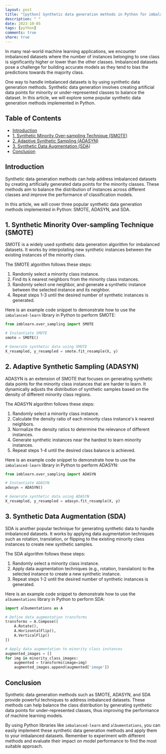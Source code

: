 ```yaml
---
layout: post
title: "[python] Synthetic data generation methods in Python for imbalanced datasets"
description: " "
date: 2023-10-05
tags: [python]
comments: true
share: true
---
```


In many real-world machine learning applications, we encounter imbalanced datasets where the number of instances belonging to one class is significantly higher or lower than the other classes. Imbalanced datasets pose a challenge for building accurate models as they tend to bias the predictions towards the majority class.

One way to handle imbalanced datasets is by using synthetic data generation methods. Synthetic data generation involves creating artificial data points for minority or under-represented classes to balance the dataset. In this article, we will explore some popular synthetic data generation methods implemented in Python.

## Table of Contents
- [Introduction](#introduction)
- [1. Synthetic Minority Over-sampling Technique (SMOTE)](#smote)
- [2. Adaptive Synthetic Sampling (ADASYN)](#adasyn)
- [3. Synthetic Data Augmentation (SDA)](#sda)
- [Conclusion](#conclusion)

## Introduction<a name="introduction"></a>
Synthetic data generation methods can help address imbalanced datasets by creating artificially generated data points for the minority classes. These methods aim to balance the distribution of instances across different classes and improve the performance of classification models.

In this article, we will cover three popular synthetic data generation methods implemented in Python: SMOTE, ADASYN, and SDA.

## 1. Synthetic Minority Over-sampling Technique (SMOTE)<a name="smote"></a>
SMOTE is a widely used synthetic data generation algorithm for imbalanced datasets. It works by interpolating new synthetic instances between the existing instances of the minority class.

The SMOTE algorithm follows these steps:
1. Randomly select a minority class instance.
2. Find its k nearest neighbors from the minority class instances.
3. Randomly select one neighbor, and generate a synthetic instance between the selected instance and its neighbor.
4. Repeat steps 1-3 until the desired number of synthetic instances is generated.

Here is an example code snippet to demonstrate how to use the `imbalanced-learn` library in Python to perform SMOTE:

```python
from imblearn.over_sampling import SMOTE

# Instantiate SMOTE
smote = SMOTE()

# Generate synthetic data using SMOTE
X_resampled, y_resampled = smote.fit_resample(X, y)
```

## 2. Adaptive Synthetic Sampling (ADASYN)<a name="adasyn"></a>
ADASYN is an extension of SMOTE that focuses on generating synthetic data points for the minority class instances that are harder to learn. It dynamically adjusts the distribution of synthetic samples based on the density of different minority class regions.

The ADASYN algorithm follows these steps:
1. Randomly select a minority class instance.
2. Calculate the density ratio of each minority class instance's k nearest neighbors.
3. Normalize the density ratios to determine the relevance of different instances.
4. Generate synthetic instances near the hardest to learn minority instances.
5. Repeat steps 1-4 until the desired class balance is achieved.

Here is an example code snippet to demonstrate how to use the `imbalanced-learn` library in Python to perform ADASYN:

```python
from imblearn.over_sampling import ADASYN

# Instantiate ADASYN
adasyn = ADASYN()

# Generate synthetic data using ADASYN
X_resampled, y_resampled = adasyn.fit_resample(X, y)
```

## 3. Synthetic Data Augmentation (SDA)<a name="sda"></a>
SDA is another popular technique for generating synthetic data to handle imbalanced datasets. It works by applying data augmentation techniques such as rotation, translation, or flipping to the existing minority class instances to create new synthetic samples.

The SDA algorithm follows these steps:
1. Randomly select a minority class instance.
2. Apply data augmentation techniques (e.g., rotation, translation) to the selected instance to create a new synthetic instance.
3. Repeat steps 1-2 until the desired number of synthetic instances is generated.

Here is an example code snippet to demonstrate how to use the `albumentations` library in Python to perform SDA:

```python
import albumentations as A

# Define data augmentation transforms
transforms = A.Compose([
    A.Rotate(),
    A.HorizontalFlip(),
    A.VerticalFlip()
])

# Apply data augmentation to minority class instances
augmented_images = []
for img in minority_class_images:
    augmented = transforms(image=img)
    augmented_images.append(augmented['image'])
```

## Conclusion<a name="conclusion"></a>
Synthetic data generation methods such as SMOTE, ADASYN, and SDA provide powerful techniques to address imbalanced datasets. These methods can help balance the class distribution by generating synthetic data points for under-represented classes, thus improving the performance of machine learning models.

By using Python libraries like `imbalanced-learn` and `albumentations`, you can easily implement these synthetic data generation methods and apply them to your imbalanced datasets. Remember to experiment with different methods and evaluate their impact on model performance to find the most suitable approach.